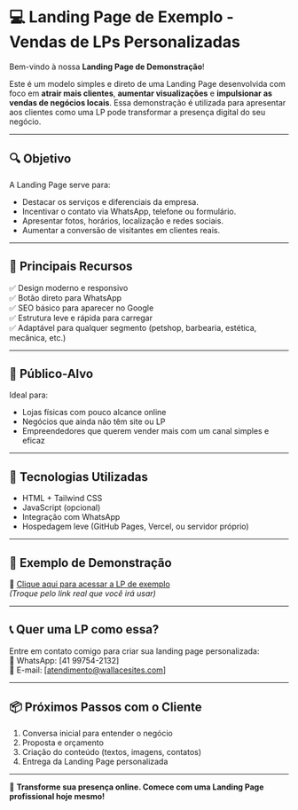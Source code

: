 # 💻 Landing Page de Exemplo - Vendas de LPs Personalizadas

Bem-vindo à nossa **Landing Page de Demonstração**!

Este é um modelo simples e direto de uma Landing Page desenvolvida com foco em **atrair mais clientes**, **aumentar visualizações** e **impulsionar as vendas de negócios locais**. Essa demonstração é utilizada para apresentar aos clientes como uma LP pode transformar a presença digital do seu negócio.

---

## 🔍 Objetivo

A Landing Page serve para:

- Destacar os serviços e diferenciais da empresa.
- Incentivar o contato via WhatsApp, telefone ou formulário.
- Apresentar fotos, horários, localização e redes sociais.
- Aumentar a conversão de visitantes em clientes reais.

---

## 🧩 Principais Recursos

✅ Design moderno e responsivo  
✅ Botão direto para WhatsApp  
✅ SEO básico para aparecer no Google  
✅ Estrutura leve e rápida para carregar  
✅ Adaptável para qualquer segmento (petshop, barbearia, estética, mecânica, etc.)

---

## 🎯 Público-Alvo

Ideal para:

- Lojas físicas com pouco alcance online  
- Negócios que ainda não têm site ou LP  
- Empreendedores que querem vender mais com um canal simples e eficaz

---

## 📌 Tecnologias Utilizadas

- HTML + Tailwind CSS
- JavaScript (opcional)
- Integração com WhatsApp
- Hospedagem leve (GitHub Pages, Vercel, ou servidor próprio)

---

## 📎 Exemplo de Demonstração

🔗 [Clique aqui para acessar a LP de exemplo](https://exemplo-de-landingpage.com)  
*(Troque pelo link real que você irá usar)*

---

## 📞 Quer uma LP como essa?

Entre em contato comigo para criar sua landing page personalizada:  
📲 WhatsApp: [41 99754-2132]  
📧 E-mail: [atendimento@wallacesites.com]

---

## 📦 Próximos Passos com o Cliente

1. Conversa inicial para entender o negócio
2. Proposta e orçamento
3. Criação do conteúdo (textos, imagens, contatos)
4. Entrega da Landing Page personalizada

---

🚀 **Transforme sua presença online. Comece com uma Landing Page profissional hoje mesmo!**

